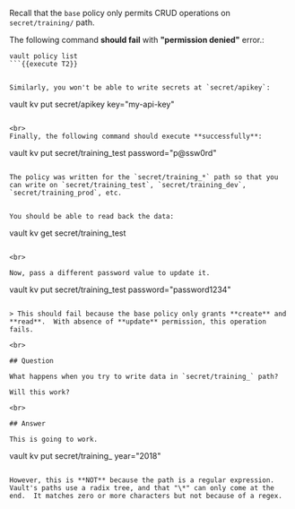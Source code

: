 Recall that the `base` policy only permits CRUD operations on `secret/training/` path.  

The following command **should fail** with **"permission denied"** error.:

```
vault policy list
```{{execute T2}}


Similarly, you won't be able to write secrets at `secret/apikey`:

```
vault kv put secret/apikey key="my-api-key"
```{{execute T2}}

<br>
Finally, the following command should execute **successfully**:

```
vault kv put secret/training_test password="p@ssw0rd"
```{{execute T2}}

The policy was written for the `secret/training_*` path so that you can write on `secret/training_test`, `secret/training_dev`, `secret/training_prod`, etc.


You should be able to read back the data:

```
vault kv get secret/training_test
```{{execute T2}}

<br>

Now, pass a different password value to update it.

```
vault kv put secret/training_test password="password1234"
```{{execute T2}}

> This should fail because the base policy only grants **create** and **read**.  With absence of **update** permission, this operation fails.

<br>

## Question

What happens when you try to write data in `secret/training_` path?

Will this work?
￼
<br>

## Answer

This is going to work.

```
vault kv put secret/training_ year="2018"
```{{execute T2}}

However, this is **NOT** because the path is a regular expression.  Vault's paths use a radix tree, and that "\*" can only come at the end.  It matches zero or more characters but not because of a regex.
